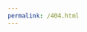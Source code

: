 ```yaml
---
permalink: /404.html
---
```

<script>
    window.location.href = 'https://vo1okon.github.io/monuments/';
</script>
